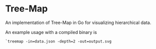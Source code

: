# Tree-Map

An implementation of Tree-Map in Go for visualizing hierarchical data.

An example usage with a compiled binary is
```
`treemap -in=data.json -depth=2 -out=output.svg
```
